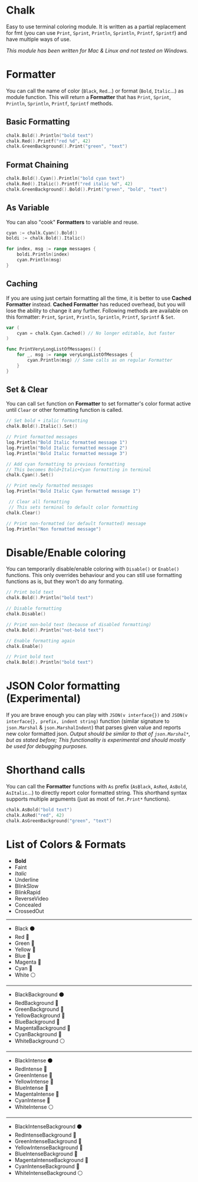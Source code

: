 Chalk
=====
Easy to use terminal coloring module.
It is written as a partial replacement for fmt (you can use `Print`, `Sprint`, `Println`, `Sprintln`, `Printf`, `Sprintf`) and have multiple ways of use.

_This module has been written for Mac & Linux and not tested on Windows._

# Formatter
You can call the name of color (`Black`, `Red`...) or format (`Bold`, `Italic`...) as module function.
This will return a **Formatter** that has `Print`, `Sprint`, `Println`, `Sprintln`, `Printf`, `Sprintf` methods.

## Basic Formatting
```go
chalk.Bold().Println("bold text")
chalk.Red().Printf("red %d", 42)
chalk.GreenBackground().Print("green", "text")
```

## Format Chaining
```go
chalk.Bold().Cyan().Println("bold cyan text")
chalk.Red().Italic().Printf("red italic %d", 42)
chalk.GreenBackground().Bold().Print("green", "bold", "text")
```

## As Variable
You can also "cook" **Formatters** to variable and reuse.
```go
cyan := chalk.Cyan().Bold()
boldi := chalk.Bold().Italic()

for index, msg := range messages {
    boldi.Println(index)
    cyan.Println(msg)
}
```

## Caching
If you are using just certain formatting all the time, it is better to use **Cached Formatter** instead. 
**Cached Formatter** has reduced overhead, but you will lose the ability to change it any further.
Following methods are available on this formatter: `Print`, `Sprint`, `Println`, `Sprintln`, `Printf`, `Sprintf` & `Set`.
```go
var (
    cyan = chalk.Cyan.Cached() // No longer editable, but faster
)

func PrintVeryLongListOfMessages() {
    for _, msg := range veryLongListOfMessages {
        cyan.Println(msg) // Same calls as on regular Formatter
    }
}
```

## Set & Clear
You can call `Set` function on **Formatter** to set formatter's color format active until `Clear` or other formatting function is called.
```go
// Set bold + italic formatting
chalk.Bold().Italic().Set()

// Print formatted messages
log.Println("Bold Italic formatted message 1")
log.Println("Bold Italic formatted message 2")
log.Println("Bold Italic formatted message 3")

// Add cyan formatting to previous formatting
// This becomes Bold+Italic+Cyan formatting in terminal
chalk.Cyan().Set() 

// Print newly formatted messages
log.Println("Bold Italic Cyan formatted message 1")

 // Clear all formatting
 // This sets terminal to default color formatting
chalk.Clear()

// Print non-formatted (or default formatted) message
log.Println("Non formatted message")
```

# Disable/Enable coloring
You can temporarily disable/enable coloring with `Disable()` or `Enable()` functions.
This only overrides behaviour and you can still use formatting functions as is, but they won't do any formating.

```go
// Print bold text
chalk.Bold().Println("bold text")

// Disable formatting
chalk.Disable()

// Print non-bold text (because of disabled formatting)
chalk.Bold().Println("not-bold text")

// Enable formatting again
chalk.Enable()

// Print bold text
chalk.Bold().Println("bold text")
```

# JSON Color formatting (Experimental)
If you are brave enough you can play with `JSON(v interface{})` and `JSON(v interface{}, prefix, indent string)` function (similar signature to `json.Marshal` & `json.MarshalIndent`) that parses given value and reports new color formatted json.
_Output should be similar to that of `json.Marshal*`, but as stated before; This functionality is experimental and should mostly be used for debugging purposes._

# Shorthand calls
You can call the **Formatter** functions with `As` prefix (`AsBlack`, `AsRed`, `AsBold`, `AsItalic`...) to directly report color formatted string.
This shorthand syntax supports multiple arguments (just as most of `fmt.Print*` functions).
```go
chalk.AsBold("bold text")
chalk.AsRed("red", 42)
chalk.AsGreenBackground("green", "text")
```

# List of Colors & Formats

- **Bold**
- Faint
- _Italic_
- Underline
- BlinkSlow
- BlinkRapid
- ReverseVideo
- Concealed
- CrossedOut

---

- Black ⚫️ 
- Red 🔴 
- Green 🍏 
- Yellow 💛 
- Blue 🔵 
- Magenta 💜 
- Cyan 🚙 
- White ⚪️ 

---

- BlackBackground ⚫️ 
- RedBackground 🔴 
- GreenBackground 🍏 
- YellowBackground 💛 
- BlueBackground 🔵 
- MagentaBackground 💜 
- CyanBackground 🚙 
- WhiteBackground ⚪️ 

---

- BlackIntense ⚫️ 
- RedIntense 🔴 
- GreenIntense 🍏 
- YellowIntense 💛 
- BlueIntense 🔵 
- MagentaIntense 💜 
- CyanIntense 🚙 
- WhiteIntense ⚪️ 

---

- BlackIntenseBackground ⚫️ 
- RedIntenseBackground 🔴 
- GreenIntenseBackground 🍏 
- YellowIntenseBackground 💛 
- BlueIntenseBackground 🔵 
- MagentaIntenseBackground 💜 
- CyanIntenseBackground 🚙 
- WhiteIntenseBackground ⚪️ 